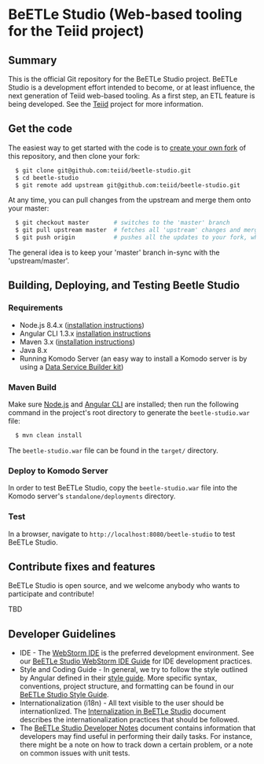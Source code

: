 # BeETLe Studio (Web-based tooling for the Teiid project)

## Summary

This is the official Git repository for the BeETLe Studio project. BeETLe Studio is a development effort 
intended to become, or at least influence, the next generation of Teiid web-based tooling. As a
first step, an ETL feature is being developed. See the [Teiid](http://teiid.jboss.org/) project
for more information.

## Get the code

The easiest way to get started with the code is to [create your own fork](http://help.github.com/forking/)
of this repository, and then clone your fork:
```bash
  $ git clone git@github.com:teiid/beetle-studio.git
  $ cd beetle-studio
  $ git remote add upstream git@github.com:teiid/beetle-studio.git
```
At any time, you can pull changes from the upstream and merge them onto your master:
```bash
  $ git checkout master       # switches to the 'master' branch
  $ git pull upstream master  # fetches all 'upstream' changes and merges 'upstream/master' onto your 'master' branch
  $ git push origin           # pushes all the updates to your fork, which should be in-sync with 'upstream'
```
The general idea is to keep your 'master' branch in-sync with the 'upstream/master'.

## Building, Deploying, and Testing Beetle Studio

### Requirements

- Node.js 8.4.x ([installation instructions](https://nodejs.org/en/download/))
- Angular CLI 1.3.x [installation instructions](https://github.com/angular/angular-cli/wiki)
- Maven 3.x ([installation instructions](https://maven.apache.org/install.html))
- Java 8.x
- Running Komodo Server (an easy way to install a Komodo server is by using 
a [Data Service Builder kit](https://developer.jboss.org/wiki/GettingStartedWithDataServicesBuilder))

### Maven Build

Make sure [Node.js]((https://nodejs.org/en/download/)) and [Angular CLI](https://github.com/angular/angular-cli/wiki) 
are installed; then run the following command in the project's root directory to generate the `beetle-studio.war` file:
```bash
  $ mvn clean install
```

The `beetle-studio.war` file can be found in the `target/` directory.

### Deploy to Komodo Server

In order to test BeETLe Studio, copy the `beetle-studio.war` file into the Komodo server's `standalone/deployments` directory.

### Test

In a browser, navigate to `http://localhost:8080/beetle-studio` to test BeETLe Studio.

## Contribute fixes and features

BeETLe Studio is open source, and we welcome anybody who wants to participate and contribute!

TBD

## Developer Guidelines

- IDE - The [WebStorm IDE](https://www.jetbrains.com/webstorm/) is the preferred development environment. See our
[BeETLe Studio WebStorm IDE Guide](https://github.com/teiid/beetle-studio/blob/master/documentation/ide/webstorm-guide.md) for IDE development practices.
- Style and Coding Guide - In general, we try to follow the style outlined by Angular defined
in their [style guide](https://angular.io/guide/styleguide). More specific syntax, conventions,
project structure, and formatting can be found in our [BeETLe Studio Style Guide](https://github.com/teiid/beetle-studio/blob/master/documentation/style-guide/style-guide.md).
- Internationalization (i18n) - All text visible to the user should be internationlized.
The [Internalization in BeETLe Studio](https://github.com/teiid/beetle-studio/blob/master/documentation/i18n/README.md)
document describes the internationalization practices that should be followed.
- The [BeETLe Studio Developer Notes](https://github.com/teiid/beetle-studio/blob/master/documentation/dev-notes/dev-notes.md)
document contains information that developers may find useful in performing their daily tasks. For 
instance, there might be a note on how to track down a certain problem, or a note on common issues
with unit tests.
